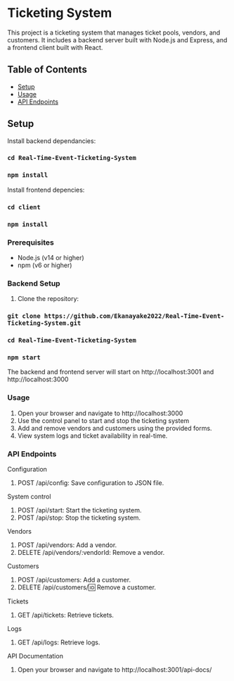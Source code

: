 # Ticketing System

This project is a ticketing system that manages ticket pools, vendors, and customers. It includes a backend server built with Node.js and Express, and a frontend client built with React.

## Table of Contents

- [Setup](#setup)
- [Usage](#usage)
- [API Endpoints](#api-endpoints)

## Setup

Install backend dependancies:

### `cd Real-Time-Event-Ticketing-System`

### `npm install`

Install frontend depencies:

### `cd client`

### `npm install`

### Prerequisites

- Node.js (v14 or higher)
- npm (v6 or higher)

### Backend Setup

1. Clone the repository:

### `git clone https://github.com/Ekanayake2022/Real-Time-Event-Ticketing-System.git`

### `cd Real-Time-Event-Ticketing-System`

### `npm start`

The backend and frontend server will start on http://localhost:3001 and http://localhost:3000

### Usage

1. Open your browser and navigate to http://localhost:3000
2. Use the control panel to start and stop the ticketing system
3. Add and remove vendors and customers using the provided forms.
4. View system logs and ticket availability in real-time.

### API Endpoints

Configuration

1. POST /api/config: Save configuration to JSON file.

System control

1. POST /api/start: Start the ticketing system.
2. POST /api/stop: Stop the ticketing system.

Vendors

1. POST /api/vendors: Add a vendor.
2. DELETE /api/vendors/:vendorId: Remove a vendor.

Customers

1. POST /api/customers: Add a customer.
2. DELETE /api/customers/:id: Remove a customer.

Tickets

1. GET /api/tickets: Retrieve tickets.

Logs

1. GET /api/logs: Retrieve logs.

API Documentation

1. Open your browser and navigate to http://localhost:3001/api-docs/
